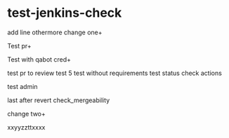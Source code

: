 # test-jenkins-check
add line othermore
change one+

Test pr+

Test with qabot cred+

test pr to review
test 5
test without requirements
test status check actions

test admin

last after revert check_mergeability

change two+

xxyyzzttxxxx
